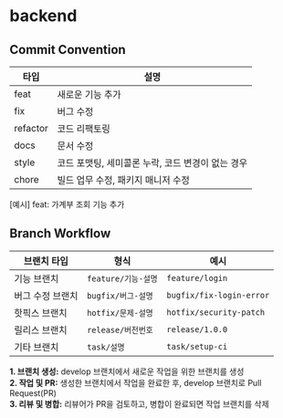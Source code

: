 # backend

## Commit Convention
| 타입      | 설명                                    |
|-----------|-----------------------------------------|
| feat      | 새로운 기능 추가                         |
| fix       | 버그 수정                                |
| refactor  | 코드 리팩토링                            |
| docs      | 문서 수정                                |
| style     | 코드 포맷팅, 세미콜론 누락, 코드 변경이 없는 경우 |
| chore     | 빌드 업무 수정, 패키지 매니저 수정       |

[예시] feat: 가계부 조회 기능 추가

## Branch Workflow
| 브랜치 타입      | 형식                      | 예시                           |
|-----------------|--------------------------|-------------------------------|
| 기능 브랜치      | `feature/기능-설명`        | `feature/login` |
| 버그 수정 브랜치 | `bugfix/버그-설명`         | `bugfix/fix-login-error`      |
| 핫픽스 브랜치    | `hotfix/문제-설명`         | `hotfix/security-patch`       |
| 릴리스 브랜치    | `release/버전번호`         | `release/1.0.0`               |
| 기타 브랜치      | `task/설명`               | `task/setup-ci`               |

**1. 브랜치 생성:** develop 브랜치에서 새로운 작업을 위한 브랜치를 생성 <br/>
**2. 작업 및 PR:** 생성한 브랜치에서 작업을 완료한 후, develop 브랜치로 Pull Request(PR) <br/>
**3. 리뷰 및 병합:** 리뷰어가 PR을 검토하고, 병합이 완료되면 작업 브랜치를 삭제 <br/>
